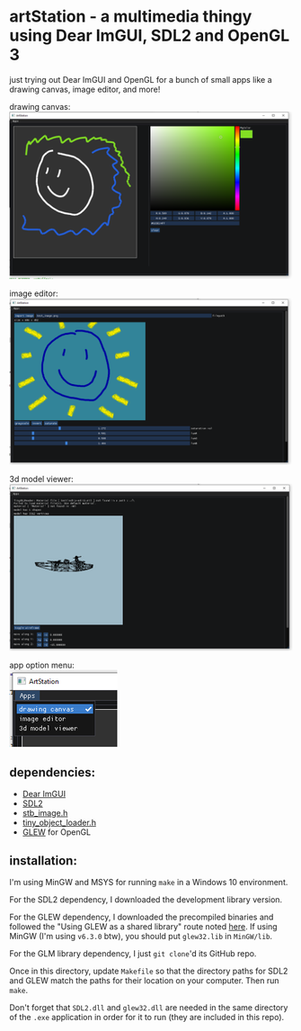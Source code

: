 # artStation - a multimedia thingy using Dear ImGUI, SDL2 and OpenGL 3    
just trying out Dear ImGUI and OpenGL for a bunch of small apps like a drawing canvas, image editor, and more!    
    
drawing canvas:    
![current look](screenshots/drawingcanvas.png)
    
image editor:   
![image editor](screenshots/image_editor.png)    
    
3d model viewer:    
![3d model viewer](screenshots/modelviewer.png)    
    
app option menu:    
![app options](screenshots/options.png)    
    
## dependencies:    
- [Dear ImGUI](https://github.com/ocornut/imgui)    
- [SDL2](https://www.libsdl.org/download-2.0.php)    
- [stb_image.h](https://github.com/nothings/stb/blob/master/stb_image.h)   
- [tiny_object_loader.h](https://github.com/tinyobjloader/tinyobjloader)
- [GLEW](http://glew.sourceforge.net/install.html) for OpenGL    
    
## installation:    
I'm using MinGW and MSYS for running `make` in a Windows 10 environment.    
    
For the SDL2 dependency, I downloaded the development library version.    
	
For the GLEW dependency, I downloaded the precompiled binaries and followed the "Using GLEW as a shared library" route noted [here](http://glew.sourceforge.net/install.html). If using MinGW (I'm using `v6.3.0` btw), you should put `glew32.lib` in `MinGW/lib`.
	
For the GLM library dependency, I just `git clone`'d its GitHub repo.    
	
Once in this directory, update `Makefile` so that the directory paths for SDL2 and GLEW match the paths for their location on your computer. Then run `make`.    
    
Don't forget that `SDL2.dll` and `glew32.dll` are needed in the same directory of the `.exe` application in order for it to run (they are included in this repo).    